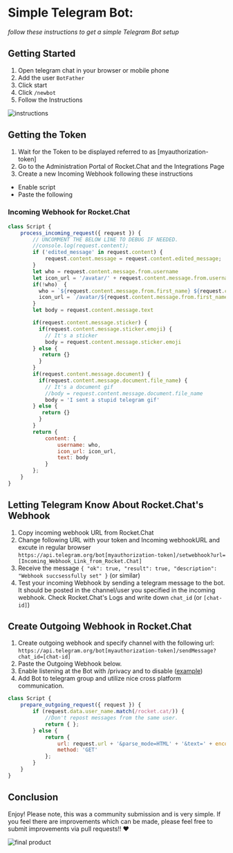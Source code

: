 # Simple Telegram Bot:
_follow these instructions to get a simple Telegram Bot setup_

## Getting Started
1. Open telegram chat in your browser or mobile phone
2. Add the user `BotFather`
3. Click start
4. Click `/newbot`
5. Follow the Instructions

![instructions](http://i.imgur.com/8y9SG49.jpg?1)

## Getting the Token
1. Wait for the Token to be displayed referred to as [myauthorization-token]
2. Go to the Administration Portal of Rocket.Chat and the Integrations Page
3. Create a new Incoming Webhook following these instructions
 * Enable script
 * Paste the following

### Incoming Webhook for Rocket.Chat
```javascript
class Script {
    process_incoming_request({ request }) {
        // UNCOMMENT THE BELOW LINE TO DEBUG IF NEEDED.
        //console.log(request.content);
        if ('edited_message' in request.content) {
            request.content.message = request.content.edited_message;
        }
        let who = request.content.message.from.username
        let icon_url = '/avatar/' + request.content.message.from.username + '.jpg'
        if(!who)  {
          who = `${request.content.message.from.first_name} ${request.content.message.from.last_name}`
          icon_url = `/avatar/${request.content.message.from.first_name}.jpg`
        }
        let body = request.content.message.text

        if(request.content.message.sticker) {
          if(request.content.message.sticker.emoji) {
            // It's a sticker
            body = request.content.message.sticker.emoji
        } else {
           return {}
          }
        }
        if(request.content.message.document) {
          if(request.content.message.document.file_name) {
            // It's a document gif
            //body = request.content.message.document.file_name
            body = 'I sent a stupid telegram gif'
        } else {
           return {}
          }
        }
        return {
            content: {
                username: who,
                icon_url: icon_url,
                text: body
            }
        };
    }
}
```

## Letting Telegram Know About Rocket.Chat's Webhook
1. Copy incoming webhook URL from Rocket.Chat
2. Change following URL with your token and Incoming webhookURL and excute in regular browser `https://api.telegram.org/bot[myauthorization-token]/setwebhook?url=[Incoming_Webhook_Link_from_Rocket.Chat]`
3. Receive the message `{ "ok": true, "result": true, "description": "Webhook succsessfully set" }` (or similar)
4. Test your incoming Webhook by sending a telegram message to the bot. It should be posted in the channel/user you specified in the incoming webhook. Check Rocket.Chat's Logs and write down `chat_id` (or `[chat-id]`)

## Create Outgoing Webhook in Rocket.Chat
1. Create outgoing webhook and specify channel with the following url: `https://api.telegram.org/bot[myauthorization-token]/sendMessage?chat_id=[chat-id]`
2. Paste the Outgoing Webhook below.
3. Enable listening at the Bot with /privacy and to disable ([example](http://i.imgur.com/xSjdAAy.jpg?1))
4. Add Bot to telegram group and utilize nice cross platform communication.
```javascript
class Script {
	prepare_outgoing_request({ request }) {
		if (request.data.user_name.match(/rocket.cat/)) {
			//Don't repost messages from the same user.
			return { };
		} else {
			return {
				url: request.url + '&parse_mode=HTML' + '&text=' + encodeURIComponent('<b>' + request.data.user_name+ '</b>: ' + request.data.text),
				method: 'GET'
			};
		}
	}
}
```

## Conclusion
Enjoy! Please note, this was a community submission and is very simple. If you feel there are improvements which can be made, please feel free to submit improvements via pull requests!! :heart:

![final product](http://i.imgur.com/LqpqUC8.jpg?1)
